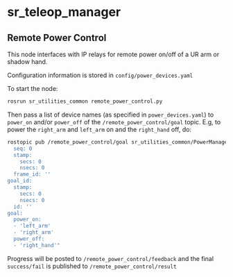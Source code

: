 # sr_teleop_manager

## Remote Power Control

This node interfaces with IP relays for remote power on/off of a UR arm or shadow hand.

Configuration information is stored in `config/power_devices.yaml`

To start the node:
```bash
rosrun sr_utilities_common remote_power_control.py
```

Then pass a list of device names (as specified in `power_devices.yaml`) to `power_on` and/or `power_off` of the `/remote_power_control/goal` topic. E.g, to power the `right_arm` and `left_arm` on and the `right_hand` off, do:

```bash
rostopic pub /remote_power_control/goal sr_utilities_common/PowerManagerActionGoal "header:
  seq: 0
  stamp:
    secs: 0
    nsecs: 0
  frame_id: ''
goal_id:
  stamp:
    secs: 0
    nsecs: 0
  id: ''
goal:
  power_on:
  - 'left_arm'
  - 'right_arm'
  power_off:
  - 'right_hand'" 

```

Progress will be posted to `/remote_power_control/feedback` and the final `success/fail` is published to `/remote_power_control/result`

